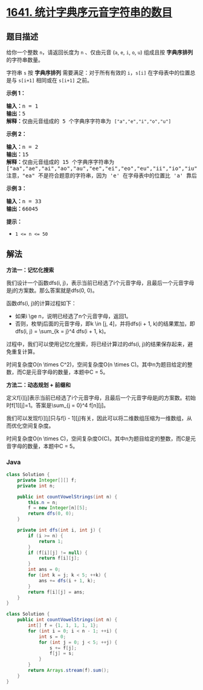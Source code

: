 # [1641. 统计字典序元音字符串的数目](https://leetcode.cn/problems/count-sorted-vowel-strings)

## 题目描述

<p>给你一个整数 <code>n</code>，请返回长度为 <code>n</code> 、仅由元音 (<code>a</code>, <code>e</code>, <code>i</code>, <code>o</code>, <code>u</code>) 组成且按 <strong>字典序排列</strong> 的字符串数量。</p>

<p>字符串 <code>s</code> 按 <strong>字典序排列</strong> 需要满足：对于所有有效的 <code>i</code>，<code>s[i]</code> 在字母表中的位置总是与 <code>s[i+1]</code> 相同或在 <code>s[i+1]</code> 之前。</p>



<p><strong>示例 1：</strong></p>

<pre>
<strong>输入：</strong>n = 1
<strong>输出：</strong>5
<strong>解释：</strong>仅由元音组成的 5 个字典序字符串为 <code>["a","e","i","o","u"]</code>
</pre>

<p><strong>示例 2：</strong></p>

<pre>
<strong>输入：</strong>n = 2
<strong>输出：</strong>15
<strong>解释：</strong>仅由元音组成的 15 个字典序字符串为
["aa","ae","ai","ao","au","ee","ei","eo","eu","ii","io","iu","oo","ou","uu"]
注意，"ea" 不是符合题意的字符串，因为 'e' 在字母表中的位置比 'a' 靠后
</pre>

<p><strong>示例 3：</strong></p>

<pre>
<strong>输入：</strong>n = 33
<strong>输出：</strong>66045
</pre>



<p><strong>提示：</strong></p>

<ul>
	<li><code>1 <= n <= 50</code> </li>
</ul>

## 解法

**方法一：记忆化搜索**

我们设计一个函数dfs(i, j)，表示当前已经选了i个元音字母，且最后一个元音字母是j的方案数。那么答案就是dfs(0, 0)。

函数dfs(i, j)的计算过程如下：

-   如果i \ge n，说明已经选了n个元音字母，返回1。
-   否则，枚举j后面的元音字母，即k \in [j, 4]，并将dfs(i + 1, k)的结果累加，即dfs(i, j) = \sum_{k = j}^4 dfs(i + 1, k)。

过程中，我们可以使用记忆化搜索，将已经计算过的dfs(i, j)的结果保存起来，避免重复计算。

时间复杂度O(n \times C^2)，空间复杂度O(n \times C)。其中n为题目给定的整数，而C是元音字母的数量，本题中C = 5。

**方法二：动态规划 + 前缀和**

定义f[i][j]表示当前已经选了i个元音字母，且最后一个元音字母是j的方案数。初始时f[1][j]=1。答案是\sum_{j = 0}^4 f[n][j]。

我们可以发现f[i][j]只与f[i - 1][j]有关，因此可以将二维数组压缩为一维数组，从而优化空间复杂度。

时间复杂度O(n \times C)，空间复杂度O(C)。其中n为题目给定的整数，而C是元音字母的数量，本题中C = 5。

### **Java**

```java
class Solution {
    private Integer[][] f;
    private int n;

    public int countVowelStrings(int n) {
        this.n = n;
        f = new Integer[n][5];
        return dfs(0, 0);
    }

    private int dfs(int i, int j) {
        if (i >= n) {
            return 1;
        }
        if (f[i][j] != null) {
            return f[i][j];
        }
        int ans = 0;
        for (int k = j; k < 5; ++k) {
            ans += dfs(i + 1, k);
        }
        return f[i][j] = ans;
    }
}
```

```java
class Solution {
    public int countVowelStrings(int n) {
        int[] f = {1, 1, 1, 1, 1};
        for (int i = 0; i < n - 1; ++i) {
            int s = 0;
            for (int j = 0; j < 5; ++j) {
                s += f[j];
                f[j] = s;
            }
        }
        return Arrays.stream(f).sum();
    }
}
```
